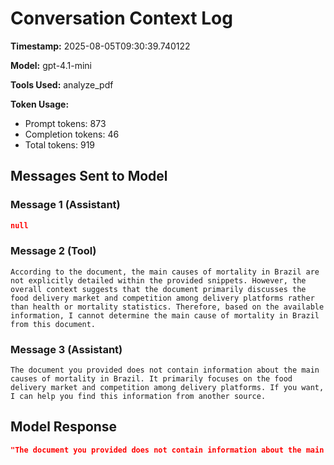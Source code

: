 # Conversation Context Log

**Timestamp:** 2025-08-05T09:30:39.740122

**Model:** gpt-4.1-mini

**Tools Used:** analyze_pdf

**Token Usage:**
- Prompt tokens: 873
- Completion tokens: 46
- Total tokens: 919

## Messages Sent to Model

### Message 1 (Assistant)

```json
null
```

### Message 2 (Tool)

```
According to the document, the main causes of mortality in Brazil are not explicitly detailed within the provided snippets. However, the overall context suggests that the document primarily discusses the food delivery market and competition among delivery platforms rather than health or mortality statistics. Therefore, based on the available information, I cannot determine the main cause of mortality in Brazil from this document.
```

### Message 3 (Assistant)

```
The document you provided does not contain information about the main causes of mortality in Brazil. It primarily focuses on the food delivery market and competition among delivery platforms. If you want, I can help you find this information from another source.
```

## Model Response

```json
"The document you provided does not contain information about the main causes of mortality in Brazil. It primarily focuses on the food delivery market and competition among delivery platforms. If you want, I can help you find this information from another source."
```

